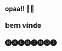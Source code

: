 ## opaa!! 🙋‍♀️
## 𝕓𝕖𝕞 𝕧𝕚𝕟𝕕𝕠
## 🅑🅐🅛🅑🅘🅝🅞🅣


<!--
**balbinot-ni/balbinot-ni** is a ✨ _special_ ✨ repository because its `README.md` (this file) appears on your GitHub profile.

Here are some ideas to get you started:

- 🔭 I’m currently working on ...
- 🌱 I’m currently learning ...
- 👯 I’m looking to collaborate on ...
- 🤔 I’m looking for help with ...
- 💬 Ask me about ...
- 📫 How to reach me: ...
- 😄 Pronouns: ...
- ⚡ Fun fact: ...
-->
